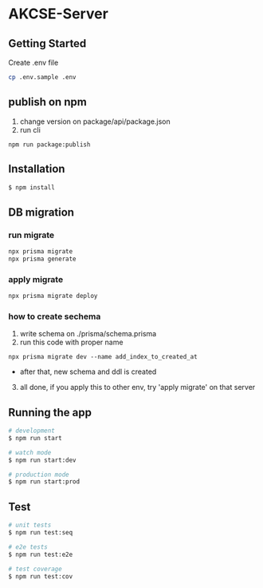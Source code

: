# AKCSE-Server

## Getting Started

Create .env file

```bash
cp .env.sample .env
```

## publish on npm

1. change version on package/api/package.json
2. run cli

```
npm run package:publish
```

## Installation

```bash
$ npm install
```

## DB migration

### run migrate

```bash
npx prisma migrate
npx prisma generate
```

### apply migrate

```bash
npx prisma migrate deploy
```

### how to create sechema

1. write schema on ./prisma/schema.prisma
2. run this code with proper name

```bash(example)
npx prisma migrate dev --name add_index_to_created_at
```
- after that, new schema and ddl is created

3. all done, if you apply this to other env, try 'apply migrate' on that server

## Running the app

```bash
# development
$ npm run start

# watch mode
$ npm run start:dev

# production mode
$ npm run start:prod
```

## Test

```bash
# unit tests
$ npm run test:seq

# e2e tests
$ npm run test:e2e

# test coverage
$ npm run test:cov
```
